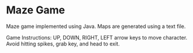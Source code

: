 # Maze Game
Maze game implemented using Java.
Maps are generated using a text file. 

Game Instructions:
UP, DOWN, RIGHT, LEFT arrow keys to move character.
Avoid hitting spikes, grab key, and head to exit.

